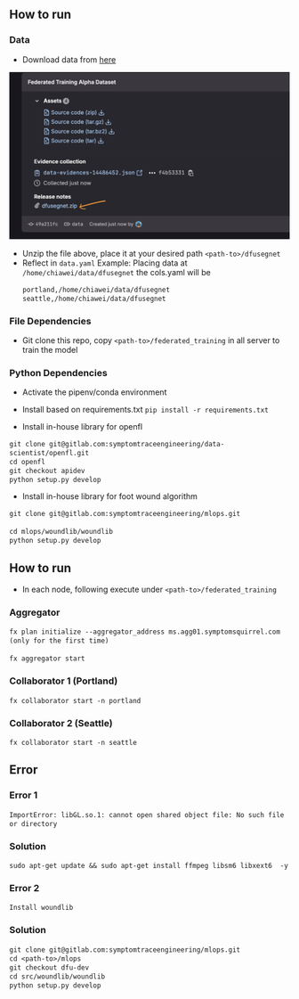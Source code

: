 ## How to run

### Data
- Download data from [here](https://gitlab.com/symptomtraceengineering/data-scientist/diabetic-foot-wound-lab/-/releases/data)

<img src="metadata/download_data.png" height="300">

- Unzip the file above, place it at your desired path `<path-to>/dfusegnet`
- Reflect in `data.yaml`
  Example: Placing data at `/home/chiawei/data/dfusegnet`
  the cols.yaml will be 
  ```
  portland,/home/chiawei/data/dfusegnet
  seattle,/home/chiawei/data/dfusegnet
  ```

### File Dependencies
- Git clone this repo, copy `<path-to>/federated_training` in all server to train the model 

### Python Dependencies
- Activate the pipenv/conda environment

- Install based on requirements.txt
  `pip install -r requirements.txt`
- Install in-house library for openfl
```
git clone git@gitlab.com:symptomtraceengineering/data-scientist/openfl.git
cd openfl
git checkout apidev
python setup.py develop
```
- Install in-house library for foot wound algorithm
```
git clone git@gitlab.com:symptomtraceengineering/mlops.git

cd mlops/woundlib/woundlib
python setup.py develop
```


## How to run

- In each node, following execute under `<path-to>/federated_training`

### Aggregator
```
fx plan initialize --aggregator_address ms.agg01.symptomsquirrel.com (only for the first time)

fx aggregator start
```

### Collaborator 1 (Portland)
```
fx collaborator start -n portland
```

### Collaborator 2 (Seattle)

```
fx collaborator start -n seattle
```

## Error

### Error 1
```
ImportError: libGL.so.1: cannot open shared object file: No such file or directory
```

### Solution
```
sudo apt-get update && sudo apt-get install ffmpeg libsm6 libxext6  -y
```

### Error 2
```
Install woundlib
```

### Solution 

```
git clone git@gitlab.com:symptomtraceengineering/mlops.git
cd <path-to>/mlops
git checkout dfu-dev
cd src/woundlib/woundlib
python setup.py develop
```